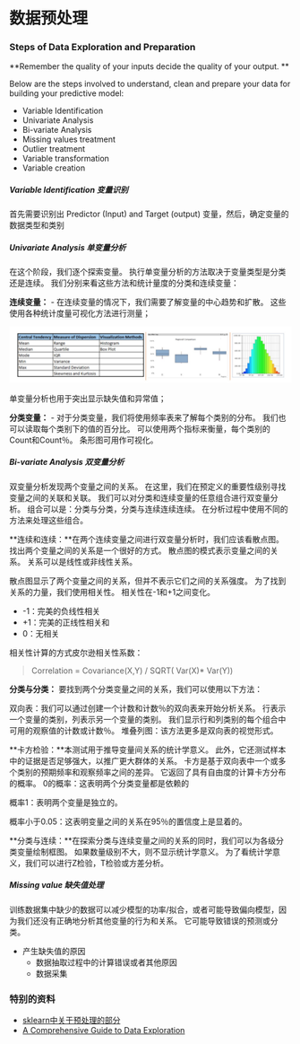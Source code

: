 
# 数据预处理

### Steps of Data Exploration and Preparation

**Remember the quality of your inputs decide the quality of your output. **

Below are the steps involved to understand, clean and prepare your data for building your predictive model:

* Variable Identification
* Univariate Analysis
* Bi-variate Analysis
* Missing values treatment
* Outlier treatment
* Variable transformation
* Variable creation

##### Variable Identification 变量识别

首先需要识别出 Predictor (Input) and Target (output) 变量，然后，确定变量的数据类型和类别

##### Univariate Analysis 单变量分析

在这个阶段，我们逐个探索变量。 执行单变量分析的方法取决于变量类型是分类还是连续。 我们分别来看这些方法和统计量度的分类和连续变量：

**连续变量：** - 在连续变量的情况下，我们需要了解变量的中心趋势和扩散。 这些使用各种统计度量可视化方法进行测量；

![chart](/assets/image/1508765773622.jpg)

单变量分析也用于突出显示缺失值和异常值；

**分类变量：** - 对于分类变量，我们将使用频率表来了解每个类别的分布。 我们也可以读取每个类别下的值的百分比。 可以使用两个指标来衡量，每个类别的Count和Count％。 条形图可用作可视化。

##### Bi-variate Analysis 双变量分析

双变量分析发现两个变量之间的关系。 在这里，我们在预定义的重要性级别寻找变量之间的关联和关联。 我们可以对分类和连续变量的任意组合进行双变量分析。 组合可以是：分类与分类，分类与连续连续连续。 在分析过程中使用不同的方法来处理这些组合。

**连续和连续：**在两个连续变量之间进行双变量分析时，我们应该看散点图。 找出两个变量之间的关系是一个很好的方式。 散点图的模式表示变量之间的关系。 关系可以是线性或非线性关系。

散点图显示了两个变量之间的关系，但并不表示它们之间的关系强度。 为了找到关系的力量，我们使用相关性。 相关性在-1和+1之间变化。

* -1：完美的负线性相关
* +1：完美的正线性相关和
* 0：无相关

相关性计算的方式皮尔逊相关性系数：

> Correlation = Covariance(X,Y) / SQRT( Var(X)* Var(Y))

**分类与分类：** 要找到两个分类变量之间的关系，我们可以使用以下方法：

双向表：我们可以通过创建一个计数和计数％的双向表来开始分析关系。 行表示一个变量的类别，列表示另一个变量的类别。 我们显示行和列类别的每个组合中可用的观察值的计数或计数％。
堆叠列图：该方法更多是双向表的视觉形式。

**卡方检验：**本测试用于推导变量间关系的统计学意义。 此外，它还测试样本中的证据是否足够强大，以推广更大群体的关系。 卡方是基于双向表中一个或多个类别的预期频率和观察频率之间的差异。 它返回了具有自由度的计算卡方分布的概率。
0的概率：这表明两个分类变量都是依赖的

概率1：表明两个变量是独立的。

概率小于0.05：这表明变量之间的关系在95％的置信度上是显着的。

**分类与连续：**在探索分类与连续变量之间的关系的同时，我们可以为各级分类变量绘制框图。 如果数量级别不大，则不显示统计学意义。 为了看统计学意义，我们可以进行Z检验，T检验或方差分析。

##### Missing value 缺失值处理

训练数据集中缺少的数据可以减少模型的功率/拟合，或者可能导致偏向模型，因为我们还没有正确地分析其他变量的行为和关系。 它可能导致错误的预测或分类。

* 产生缺失值的原因
  * 数据抽取过程中的计算错误或者其他原因
  * 数据采集

### 特别的资料

* [sklearn中关于预处理的部分](http://sklearn.lzjqsdd.com/modules/preprocessing.html)
* [A Comprehensive Guide to Data Exploration](https://www.analyticsvidhya.com/blog/2016/01/guide-data-exploration/)